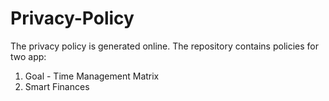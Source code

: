 # Privacy-Policy
The privacy policy is generated online.
The repository contains policies for two app:
  1. Goal - Time Management Matrix
  2. Smart Finances
